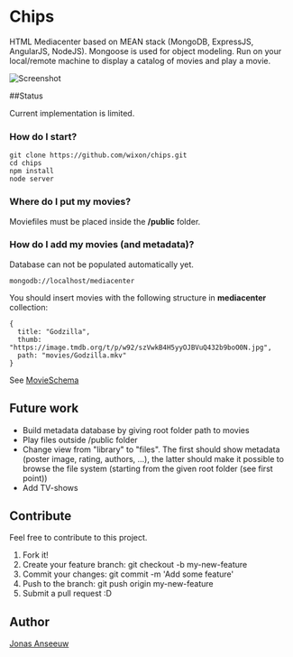 Chips
=====

HTML Mediacenter based on MEAN stack (MongoDB, ExpressJS, AngularJS, NodeJS). Mongoose is used for object modeling.
Run on your local/remote machine to display a catalog of movies and play a movie.

![Screenshot](http://cl.ly/image/2J1H1K2O340v/Schermafbeelding%202014-10-26%20om%2019.00.20.png)

##Status

Current implementation is limited.

### How do I start?

    git clone https://github.com/wixon/chips.git
    cd chips
    npm install
    node server

### Where do I put my movies?

Moviefiles must be placed inside the **/public** folder. 

### How do I add my movies (and metadata)?

Database can not be populated automatically yet. 

    mongodb://localhost/mediacenter

You should insert movies with the following structure in **mediacenter** collection:

    {
      title: "Godzilla",
      thumb: "https://image.tmdb.org/t/p/w92/szVwkB4H5yyOJBVuQ432b9boO0N.jpg",
      path: "movies/Godzilla.mkv"
    }

See [MovieSchema](https://github.com/wixon/chips/blob/master/models/Movies.js)

## Future work

- Build metadata database by giving root folder path to movies
- Play files outside /public folder
- Change view from "library" to "files". The first should show metadata (poster image, rating, authors, ...), the latter should make it possible to browse the file system (starting from the given root folder (see first point))
- Add TV-shows

## Contribute

Feel free to contribute to this project.

1. Fork it!
2. Create your feature branch: git checkout -b my-new-feature
3. Commit your changes: git commit -m 'Add some feature'
4. Push to the branch: git push origin my-new-feature
5. Submit a pull request :D

## Author

[Jonas Anseeuw](jns.me)

